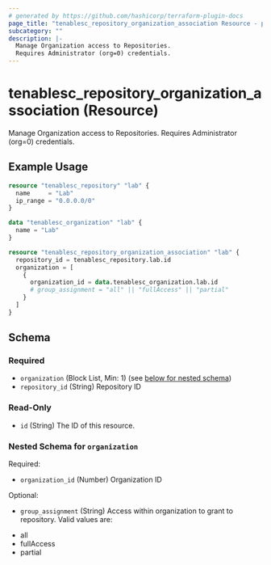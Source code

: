 ```yaml
---
# generated by https://github.com/hashicorp/terraform-plugin-docs
page_title: "tenablesc_repository_organization_association Resource - palantir-terraform-provider-tenablesc-516062331"
subcategory: ""
description: |-
  Manage Organization access to Repositories.
  Requires Administrator (org=0) credentials.
---
```


# tenablesc_repository_organization_association (Resource)

Manage Organization access to Repositories.
Requires Administrator (org=0) credentials.

## Example Usage

```terraform
resource "tenablesc_repository" "lab" {
  name     = "Lab"
  ip_range = "0.0.0.0/0"
}

data "tenablesc_organization" "lab" {
  name = "Lab"
}

resource "tenablesc_repository_organization_association" "lab" {
  repository_id = tenablesc_repository.lab.id
  organization = [
    {
      organization_id = data.tenablesc_organization.lab.id
      # group_assignment = "all" || "fullAccess" || "partial"
    }
  ]
}
```

<!-- schema generated by tfplugindocs -->
## Schema

### Required

- `organization` (Block List, Min: 1) (see [below for nested schema](#nestedblock--organization))
- `repository_id` (String) Repository ID

### Read-Only

- `id` (String) The ID of this resource.

<a id="nestedblock--organization"></a>
### Nested Schema for `organization`

Required:

- `organization_id` (Number) Organization ID

Optional:

- `group_assignment` (String) Access within organization to grant to repository. Valid values are:
 * all
 * fullAccess
 * partial


